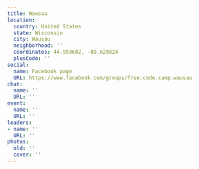 ```yaml
---
title: Wausau
location:
  country: United States
  state: Wisconsin
  city: Wausau
  neighborhood: ''
  coordinates: 44.959602, -89.629824
  plusCode: ''
social:
  name: Facebook page
  URL: https://www.facebook.com/groups/free.code.camp.wausau
chat:
  name: ''
  URL: ''
event:
  name: ''
  URL: ''
leaders:
- name: ''
  URL: ''
photos:
  old: ''
  cover: ''
---
```

